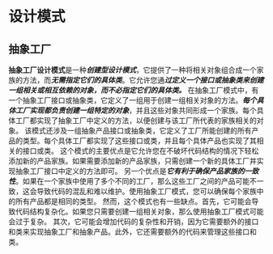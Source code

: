 # 设计模式  
## 抽象工厂  
**抽象工厂设计模式**是一种***创建型设计模式***，它提供了一种将相关对象组合成一个家族的方法，而***无需指定它们的具体类***。它允许您通***过定义一个接口或抽象类来创建一组相关或相互依赖的对象，而不必指定它们的具体类。***
在抽象工厂模式中，有一个抽象工厂接口或抽象类，它定义了一组用于创建一组相关对象的方法。***每个具体工厂实现都负责创建一组特定的对象***，并且这些对象共同形成一个家族。每个具体工厂都实现了抽象工厂中定义的方法，以便创建与该工厂所代表的家族相关的对象。
该模式还涉及一组抽象产品接口或抽象类，它定义了工厂所能创建的所有产品的类型。每个具体工厂都实现了这些接口或类，并且每个具体产品也实现了其相关的接口或类。
这个模式的主要优点是它允许您在不破坏代码结构的情况下轻松添加新的产品家族。如果需要添加新的产品家族，只需创建一个新的具体工厂并实现抽象工厂接口中定义的方法即可。
另一个优点是***它有利于确保产品家族的一致性***。如果在一个家族中使用了多个不同的工厂，那么这些工厂之间的产品可能不一致，这会导致代码的混乱和难以维护。使用抽象工厂模式，您可以确保每个家族中的所有产品都是相同的类型。
然而，这个模式也有一些缺点。首先，它可能会导致代码结构复杂化。如果您只需要创建一组相关对象，那么使用抽象工厂模式可能会过于复杂。
其次，它可能会增加代码的复杂性和开销，因为它需要额外的接口和类来实现抽象工厂和抽象产品。此外，它还需要额外的代码来管理这些接口和类。
